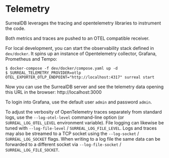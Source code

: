 # Telemetry

SurrealDB leverages the tracing and opentelemetry libraries to instrument the code.

Both metrics and traces are pushed to an OTEL compatible receiver.

For local development, you can start the observability stack defined in `dev/docker`. It spins up an instance of Opentelemetry collector, Grafana, Prometheus and Tempo:

```
$ docker-compose -f dev/docker/compose.yaml up -d
$ SURREAL_TELEMETRY_PROVIDER=otlp OTEL_EXPORTER_OTLP_ENDPOINT="http://localhost:4317" surreal start
```

Now you can use the SurrealDB server and see the telemetry data opening this URL in the browser: http://localhost:3000

To login into Grafana, use the default user `admin` and password `admin`.

To adjust the verbosity of OpenTelemetry traces separately from standard logs,
use the `--log-otel-level` command-line option (or `SURREAL_LOG_OTEL_LEVEL`
environment variable). File logging can likewise be tuned with
`--log-file-level` / `SURREAL_LOG_FILE_LEVEL`.
Logs and traces may also be streamed to a TCP socket using the
`--log-socket` / `SURREAL_LOG_SOCKET` flags. When writing to a log file the
same data can be forwarded to a different socket via
`--log-file-socket` / `SURREAL_LOG_FILE_SOCKET`.
